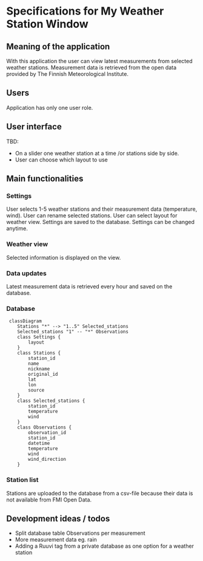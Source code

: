 # Specifications for My Weather Station Window

## Meaning of the application

With this application the user can view latest measurements from selected weather stations. Measurement data is retrieved from the open data provided by The Finnish Meteorological Institute.

## Users

Application has only one user role.

## User interface

TBD:
- On a slider one weather station at a time /or stations side by side.
- User can choose which layout to use

## Main functionalities

### Settings

User selects 1-5 weather stations and their measurement data (temperature, wind). User can rename selected stations. User can select layout for weather view. Settings are saved to the database. Settings can be changed anytime.

### Weather view

Selected information is displayed on the view.

### Data updates 

Latest measurement data is retrieved every hour and saved on the database.

### Database

```mermaid
 classDiagram
    Stations "*" --> "1..5" Selected_stations
    Selected_stations "1" -- "*" Observations
    class Settings {
        layout
    }
    class Stations {
        station_id
        name
        nickname
        original_id
        lat
        lon
        source
    }
    class Selected_stations {
        station_id
        temperature
        wind
    }
    class Observations {
        observation_id
        station_id
        datetime
        temperature
        wind
        wind_direction
    }

```
### Station list
Stations are uploaded to the database from a csv-file because their data is not available from FMI Open Data.

## Development ideas / todos
- Split database table Observations per measurement
- More measurement data eg. rain
- Adding a Ruuvi tag from a private database as one option for a weather station
